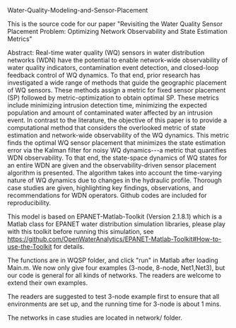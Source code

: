 Water-Quality-Modeling-and-Sensor-Placement

This is the source code for our paper "Revisiting the Water Quality Sensor Placement Problem: Optimizing Network Observability and State Estimation Metrics"

Abstract: Real-time water quality (WQ) sensors in water distribution networks (WDN) have the potential to enable network-wide observability of water quality indicators, contamination event detection, and closed-loop feedback control of WQ dynamics. To that end, prior research has investigated a wide range of methods that guide the geographic placement of WQ sensors. These methods assign a metric for fixed sensor placement (SP) followed by metric-optimization to obtain optimal SP. These metrics include minimizing intrusion detection time, minimizing the expected population and amount of contaminated water affected by an intrusion event.  In contrast to the literature, the objective of this paper is to provide a  computational method that considers the overlooked metric of state estimation and network-wide observability of the WQ dynamics. This metric finds the optimal WQ sensor placement that minimizes the state estimation error via the Kalman filter for noisy WQ dynamics---a metric that quantifies WDN observability. To that end, the state-space dynamics of WQ states for an entire WDN are given and the observability-driven sensor placement algorithm is presented. The algorithm  takes into account the time-varying nature of WQ dynamics due to changes in the hydraulic profile.  Thorough case studies are given, highlighting key findings, observations, and recommendations for WDN operators. Github codes are included for reproducibility. 

This model is based on EPANET-Matlab-Toolkit (Version 2.1.8.1) which is a Matlab class for EPANET water distribution simulation libraries, please play with this toolkit before running this simulation, see https://github.com/OpenWaterAnalytics/EPANET-Matlab-Toolkit#How-to-use-the-Toolkit for details.

The functions are in WQSP folder, and click "run" in Matlab after loading Main.m. We now only give four examples (3-node, 8-node, Net1,Net3), but our code is general for all kinds of networks. The readers are welcome to extend their own examples.

The readers are suggested to test 3-node example first to ensure that all environments are set up, and the running time for 3-node is about 1 mins.

The networks in case studies are located in network/ folder.
